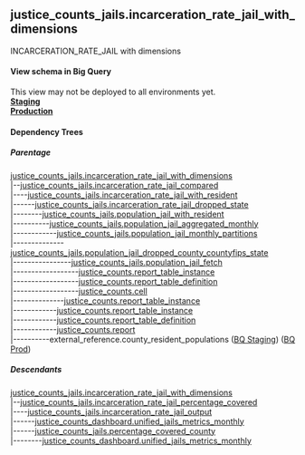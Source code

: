 ## justice_counts_jails.incarceration_rate_jail_with_dimensions
INCARCERATION_RATE_JAIL with dimensions

#### View schema in Big Query
This view may not be deployed to all environments yet.<br/>
[**Staging**](https://console.cloud.google.com/bigquery?pli=1&p=recidiviz-staging&page=table&project=recidiviz-staging&d=justice_counts_jails&t=incarceration_rate_jail_with_dimensions)
<br/>
[**Production**](https://console.cloud.google.com/bigquery?pli=1&p=recidiviz-123&page=table&project=recidiviz-123&d=justice_counts_jails&t=incarceration_rate_jail_with_dimensions)
<br/>

#### Dependency Trees

##### Parentage
[justice_counts_jails.incarceration_rate_jail_with_dimensions](../justice_counts_jails/incarceration_rate_jail_with_dimensions.md) <br/>
|--[justice_counts_jails.incarceration_rate_jail_compared](../justice_counts_jails/incarceration_rate_jail_compared.md) <br/>
|----[justice_counts_jails.incarceration_rate_jail_with_resident](../justice_counts_jails/incarceration_rate_jail_with_resident.md) <br/>
|------[justice_counts_jails.incarceration_rate_jail_dropped_state](../justice_counts_jails/incarceration_rate_jail_dropped_state.md) <br/>
|--------[justice_counts_jails.population_jail_with_resident](../justice_counts_jails/population_jail_with_resident.md) <br/>
|----------[justice_counts_jails.population_jail_aggregated_monthly](../justice_counts_jails/population_jail_aggregated_monthly.md) <br/>
|------------[justice_counts_jails.population_jail_monthly_partitions](../justice_counts_jails/population_jail_monthly_partitions.md) <br/>
|--------------[justice_counts_jails.population_jail_dropped_county_countyfips_state](../justice_counts_jails/population_jail_dropped_county_countyfips_state.md) <br/>
|----------------[justice_counts_jails.population_jail_fetch](../justice_counts_jails/population_jail_fetch.md) <br/>
|------------------[justice_counts.report_table_instance](../justice_counts/report_table_instance.md) <br/>
|------------------[justice_counts.report_table_definition](../justice_counts/report_table_definition.md) <br/>
|------------------[justice_counts.cell](../justice_counts/cell.md) <br/>
|--------------[justice_counts.report_table_instance](../justice_counts/report_table_instance.md) <br/>
|------------[justice_counts.report_table_instance](../justice_counts/report_table_instance.md) <br/>
|------------[justice_counts.report_table_definition](../justice_counts/report_table_definition.md) <br/>
|------------[justice_counts.report](../justice_counts/report.md) <br/>
|----------external_reference.county_resident_populations ([BQ Staging](https://console.cloud.google.com/bigquery?pli=1&p=recidiviz-staging&page=table&project=recidiviz-staging&d=external_reference&t=county_resident_populations)) ([BQ Prod](https://console.cloud.google.com/bigquery?pli=1&p=recidiviz-123&page=table&project=recidiviz-123&d=external_reference&t=county_resident_populations)) <br/>


##### Descendants
[justice_counts_jails.incarceration_rate_jail_with_dimensions](../justice_counts_jails/incarceration_rate_jail_with_dimensions.md) <br/>
|--[justice_counts_jails.incarceration_rate_jail_percentage_covered](../justice_counts_jails/incarceration_rate_jail_percentage_covered.md) <br/>
|----[justice_counts_jails.incarceration_rate_jail_output](../justice_counts_jails/incarceration_rate_jail_output.md) <br/>
|------[justice_counts_dashboard.unified_jails_metrics_monthly](../justice_counts_dashboard/unified_jails_metrics_monthly.md) <br/>
|------[justice_counts_jails.percentage_covered_county](../justice_counts_jails/percentage_covered_county.md) <br/>
|--------[justice_counts_dashboard.unified_jails_metrics_monthly](../justice_counts_dashboard/unified_jails_metrics_monthly.md) <br/>

